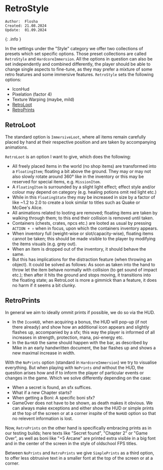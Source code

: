 # RetroStyle

```
Author:  Flosha
Created: 21.08.2024
Update:  01.09.2024
```
{: .info }

In the settings under the "Style" category we offer two collections of presets which set specific options. Those preset collections are called `RetroStyle` and `HardcoreImmersion`. 
All the options in question can also be set independently and combined differently, the player should be able to change single aspects to fine-tune, as they may prefer a mixture of some retro features and some immersive features. `RetroStyle` sets the following options: 

* IconHud
* Pixelation (factor 4)
* Texture Warping (maybe, mild)
* [RetroLoot](#retroloot)
* [RetroPrints](#retroprints)


## RetroLoot

The standard option is `ImmersiveLoot`, where all items remain carefully placed by hand at their respective position and are taken by accompanying animations.

`RetroLoot` is an option I want to give, which does the following: 
* All freely placed items in the world (no shop items) are transformed into a `FloatingItem`; floating a bit above the ground. They may or may not also slowly rotate around 360° like in the inventory or this may be reserved for special items, e.g. `MissionItem`.
* A `FloatingItem` is surrounded by a slight light effect; effect style and/or colour may depend on category (e.g. healing potions omit red light etc.)
* While in this `FloatingState` they may be increased in size by a factor of like ~1.2 to 2.0 to create a look similar to titles such as Quake or McGee's Alice.
* All animations related to looting are removed; floating items are taken by walking through them; to this end their collision is removed until taken.
* Containers (chests, crates, npcs etc.) are looted as usual by pressing `ACTION + ↑` when in focus, upon which the containers inventory appears.
* When inventory full (weight-wise or slot/capacity-wise), floating items cannot be taken; this should be made visible to the player by modifying the items visuals (e.g. grey out).
* When an item is dropped out of the inventory, it should behave the same. 
* But this has implications for the distraction feature (when throwing an object). It could be solved as follows: As soon as taken into the hand to throw let the item behave normally with collision (to get sound of impact etc.); then after it hits the ground and stops moving, it transitions into the floating state; as RetroLoot is more a gimmick than a feature, it does no harm if it seems a bit clunky. 


## RetroPrints

In general we aim to ideally ommit prints if possible, we do so via the HUD. 
* In the `IconHUD`, when acquiring a bonus, the HUD will pop-up (if not there already) and show how an additional icon appears and slightly flashes up, accompanied by a sfx; this way the player is informed of all increases in strength, protection, mana, psi-energy etc.
* In the `BarHUD` the same should happen with the bar, as described by Mike in an early handwritten document, the bar flashes up and shows a new maximal increase in width.  

With the `NoPrints` option (standard in `HardcoreImmersion`) we try to visualise everything. But when playing with `NoPrints` *and* without the HUD, the question arises how and if to inform the player of particular events or changes in the game. 
Which we solve differently depending on the case: 
* When a secret is found, an sfx suffices.  
* What if a new Chapter starts?
* When getting a Boni: A specific boni sfx? 
* GameOver does not have to be shown, as death makes it obvious.
We can always make exceptions and either show the HUD or simple prints at the top of the screen or at a corner inspite of the `NoHUD` option so that no relevent information is lost. 

Now, `RetroPrints` on the other hand is specifically embracing prints as in our testing builds; here texts like "Secret found", "Chapter 2" or "Game Over", as well as boni like "+5 Arcane" are printed extra visible in a big font and in the center of the screen in the style of oldschool FPS titles.

Between `NoPrints` and `RetroPrints` we give `SimplePrints` as a third option, to offer less obtrusive text in a smaller font at the top of the screen or at a corner.


<style>
    main {
        background: url("/_img/bg/code.jpg");
        background-position: top right;
        background-size: 70%;
        background-repeat: no-repeat;
        width: 100%;
    }
</style>